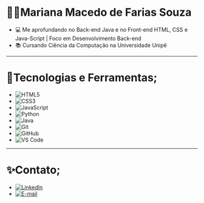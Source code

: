 # 👩‍💻Mariana Macedo de Farias Souza<br>
- 💻 Me aprofundando no Back-end Java e no Front-end HTML, CSS e Java-Script | Foco em Desenvolvimento Back-end<br>
- 📚 Cursando Ciência da Computação na Universidade Unipê

---

# 📖Tecnologias e Ferramentas;
- ![HTML5](https://img.shields.io/badge/HTML5-E34F26?style=flat&logo=html5&logoColor=white)
- ![CSS3](https://img.shields.io/badge/CSS3-1572B6?style=flat&logo=css3&logoColor=white)
- ![JavaScript](https://img.shields.io/badge/JavaScript-F7DF1E?style=flat&logo=javascript&logoColor=black)
- ![Python](https://img.shields.io/badge/Python-3776AB?style=flat&logo=python&logoColor=white)
- ![Java](https://img.shields.io/badge/Java-007396?style=flat&logo=java&logoColor=white)
- ![Git](https://img.shields.io/badge/Git-F05032?style=flat&logo=git&logoColor=white)
- ![GitHub](https://img.shields.io/badge/GitHub-181717?style=flat&logo=github&logoColor=white)
- ![VS Code](https://img.shields.io/badge/VSCode-007ACC?style=flat&logo=visual-studio-code&logoColor=white)

---

# ✨Contato;
- [![LinkedIn](https://img.shields.io/badge/LinkedIn-0077B5?style=flat&logo=linkedin&logoColor=white)](https://www.linkedin.com/in/mariana-macedo-119488367/)
- [![E-mail](https://img.shields.io/badge/Gmail-D14836?style=flat&logo=gmail&logoColor=white)](marianamacedodefarias@gmail.com)


